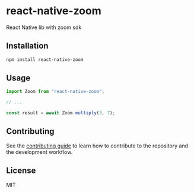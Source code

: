 # react-native-zoom

React Native lib with zoom sdk

## Installation

```sh
npm install react-native-zoom
```

## Usage

```js
import Zoom from "react-native-zoom";

// ...

const result = await Zoom.multiply(3, 7);
```

## Contributing

See the [contributing guide](CONTRIBUTING.md) to learn how to contribute to the repository and the development workflow.

## License

MIT
